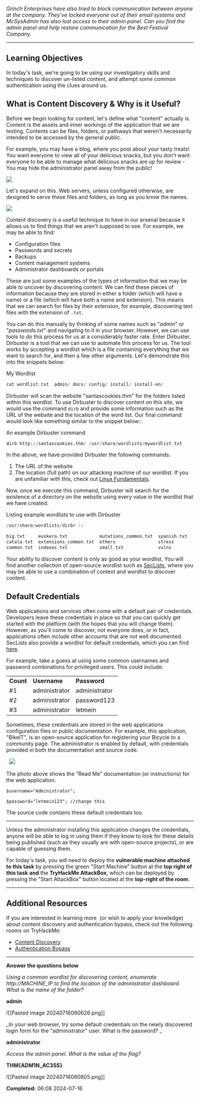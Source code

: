 _Grinch Enterprises have also tried to block communication between anyone at the company. They've locked everyone out of their email systems and McSysAdmin has also lost access to their admin panel. Can you find the admin panel and help restore communication for the Best Festival Company._

---
## Learning Objectives

In today's task, we're going to be using our investigatory skills and techniques to discover un-listed content, and attempt some common authentication using the clues around us.

## What is Content Discovery & Why is it Useful?

Before we begin looking for content, let's define what "content" actually is. Content is the assets and inner workings of the application that we are testing. Contents can be files, folders, or pathways that weren't necessarily intended to be accessed by the general public.

For example, you may have a blog, where you post about your tasty treats! You want everyone to view all of your delicious snacks, but you don't want everyone to be able to manage what delicious snacks are up for review - You may hide the administrator panel away from the public!

![](https://tryhackme-images.s3.amazonaws.com/user-uploads/5de96d9ca744773ea7ef8c00/room-content/8489db97f610a4f3a887f18abc77666c.png)  

Let's expand on this. Web servers, unless configured otherwise, are designed to serve these files and folders, as long as you know the names.

![](https://tryhackme-images.s3.amazonaws.com/user-uploads/5de96d9ca744773ea7ef8c00/room-content/9103a7993e8f6dd2d745c67256cee482.png)  

Content discovery is a useful technique to have in our arsenal because it allows us to find things that we aren't supposed to see. For example, we may be able to find:  

- Configuration files
- Passwords and secrets
- Backups
- Content management systems
- Administrator dashboards or portals

These are just some examples of the types of information that we may be able to uncover by discovering content. We can find these pieces of information because they are stored in either a folder (which will have a name) or a file (which will have both a name and extension). This means that we can search for files by their extension, for example, discovering text files with the extension of `.txt`.

You can do this manually by thinking of some names such as "_admin_" or "_passwords.txt_" and navigating to it in your browser. However, we can use tools to do this process for us at a considerably faster rate. Enter Dirbuster. Dirbuster is a tool that we can use to automate this process for us. The tool works by accepting a wordlist which is a file containing everything that we want to search for, and then a few other arguments. Let's demonstrate this into the snippets below:  

My Wordlist

```php
cat wordlist.txt  admin/ docs/ config/ install/ install-en/
```

Dirbuster will scan the website "santascookies.thm" for the folders listed within this wordlist. To use Dirbuster to discover content on this site, we would use the command `dirb` and provide some information such as the URL of the website and the location of the word list. Our final command would look like something similar to the snippet below::

An example Dirbuster command

```python
dirb http://santascookies.thm/ /usr/share/wordlists/mywordlist.txt
```

In the above, we have provided Dirbuster the following commands:

1. The URL of the website
2. The location (full path) on our attacking machine of our wordlist. If you are unfamiliar with this, check out [Linux Fundamentals](https://tryhackme.com/module/linux-fundamentals).

Now, once we execute this command, Dirbuster will search for the existence of a directory on the website using every value in the wordlist that we have created. 

Listing example wordlists to use with Dirbuster

```php
/usr/share/wordlists/dirb# ls 

big.txt     euskera.txt            mutations_common.txt  spanish.txt
catala.txt  extensions_common.txt  others                stress
common.txt  indexes.txt            small.txt             vulns
```

Your ability to discover content is only as good as your wordlist. You will find another collection of open-source wordlist such as [SecLists](https://github.com/danielmiessler/SecLists), where you may be able to use a combination of context and wordlist to discover content.

## Default Credentials

Web applications and services often come with a default pair of credentials. Developers leave these credentials in place so that you can quickly get started with the platform (with the hopes that you will change them). However, as you'll come to discover, not everyone does, or in fact, applications often include other accounts that are not well documented. SecLists also provide a wordlist for default credentials, which you can find [here](https://github.com/danielmiessler/SecLists/tree/master/Passwords/Default-Credentials).

For example, take a guess at using some common usernames and password combinations for privileged users. This could include:

|   |   |   |
|---|---|---|
|**Count**|**Username**|**Password**|
|#1|administrator|administrator|
|#2|administrator|password123|
|#3|administrator|letmein|

Sometimes, these credentials are stored in the web applications configuration files or public documentation. For example, this application, "BikeIT", is an open-source application for registering your Bicycle to a community page. The administrator is enabled by default, with credentials provided in both the documentation and source code.

  ![](https://tryhackme-images.s3.amazonaws.com/user-uploads/5de96d9ca744773ea7ef8c00/room-content/ab1982d08faa8760fe05fd076a0ac410.png)

The photo above shows the "Read Me" documentation (or instructions) for the web application.

`$username="Administrator";`

`$password="letmein123"; //change this`

The source code contains these default credentials too.

---

Unless the administrator installing this application changes the credentials, anyone will be able to log in using them if they know to look for these details being published (such as they usually are with open-source projects), or are capable of guessing them.

For today's task, you will need to deploy the **vulnerable machine attached to this task** by pressing the green "Start Machine" button at the **top right of this task** **and** the **TryHackMe AttackBox**, which can be deployed by pressing the "Start AttackBox" button located at the **top-right of the room**.

---

## Additional Resources

If you are interested in learning more  (or wish to apply your knowledge) about content discovery and authentication bypass, check out the following rooms on TryHackMe:

- [Content Discovery](https://tryhackme.com/jr/contentdiscovery)
- [Authentication Bypass](https://tryhackme.com/jr/authenticationbypass)

---

**Answer the questions below**

_Using a common wordlist for discovering content, enumerate http://MACHINE_IP to find the location of the administrator dashboard. What is the name of the folder?_

**admin**

![[Pasted image 20240716060626.png]]

_In your web browser, try some default credentials on the newly discovered login form for the "administrator" user. What is the password? _ 

**administrator**

_Access the admin panel. What is the value of the flag?_

**THM{ADM1N_AC3SS}**

![[Pasted image 20240716060805.png]]

**Completed:** 06:08 2024-07-16